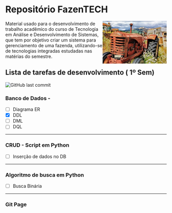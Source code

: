 # Repositório FazenTECH 


<img align="right" src="images/cover-readme.jpg" width="200">

Material usado para o desenvolvimento de trabalho acadêmico do curso de Tecnologia em Análise e Desenvolvimento de Sistemas, que tem por objetivo criar um sistema para gerenciamento de uma fazenda, utilizando-se de tecnologias integradas estudadas nas matérias do semestre.

## Lista de tarefas de desenvolvimento ( 1º Sem)
<img alt="GitHub last commit" src="https://img.shields.io/github/last-commit/pierrebomfim/fazentech-tasks">

### Banco de Dados - 
 - [ ] Diagrama ER
 - [x] DDL
 - [ ] DML
 - [ ] DQL
---
### CRUD - Script em Python
  - [ ] Inserção de dados no DB
---
### Algoritmo de busca em Python
  - [ ] Busca Binária
---
### Git Page
